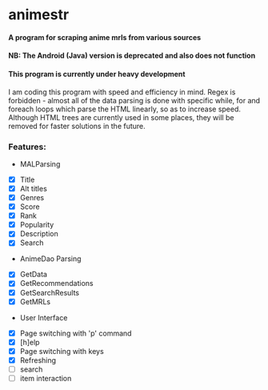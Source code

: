 # animestr
#### A program for scraping anime mrls from various sources
#### NB: The Android (Java) version is deprecated and also does not function
#### This program is currently under heavy development

I am coding this program with speed and efficiency in mind. Regex is forbidden - almost all of the data parsing is done with specific while, for and foreach loops which parse the HTML linearly, so as to increase speed. Although HTML trees are currently used in some places, they will be removed for faster solutions in the future. 

### Features:
- MALParsing
 - [x] Title
 - [x] Alt titles
 - [x] Genres
 - [x] Score
 - [x] Rank
 - [x] Popularity
 - [x] Description
 - [x] Search
- AnimeDao Parsing
 - [x] GetData
 - [x] GetRecommendations
 - [x] GetSearchResults
 - [x] GetMRLs
- User Interface
 - [x] Page switching with 'p' command
 - [x] [h]elp
 - [x] Page switching with keys
 - [x] Refreshing
 - [  ] search
 - [  ] item interaction
